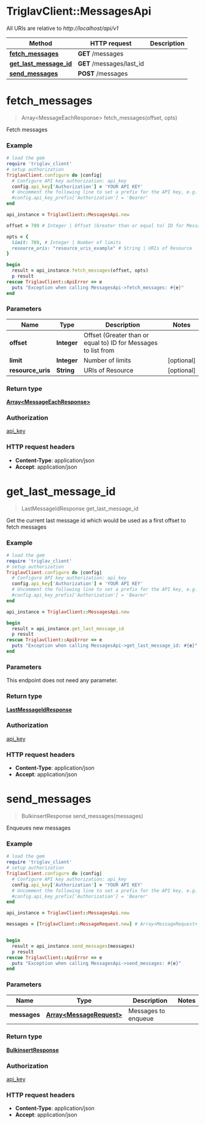 # TriglavClient::MessagesApi

All URIs are relative to *http://localhost/api/v1*

Method | HTTP request | Description
------------- | ------------- | -------------
[**fetch_messages**](MessagesApi.md#fetch_messages) | **GET** /messages | 
[**get_last_message_id**](MessagesApi.md#get_last_message_id) | **GET** /messages/last_id | 
[**send_messages**](MessagesApi.md#send_messages) | **POST** /messages | 


# **fetch_messages**
> Array&lt;MessageEachResponse&gt; fetch_messages(offset, opts)



Fetch messages

### Example
```ruby
# load the gem
require 'triglav_client'
# setup authorization
TriglavClient.configure do |config|
  # Configure API key authorization: api_key
  config.api_key['Authorization'] = 'YOUR API KEY'
  # Uncomment the following line to set a prefix for the API key, e.g. 'Bearer' (defaults to nil)
  #config.api_key_prefix['Authorization'] = 'Bearer'
end

api_instance = TriglavClient::MessagesApi.new

offset = 789 # Integer | Offset (Greater than or equal to) ID for Messages to list from

opts = { 
  limit: 789, # Integer | Number of limits
  resource_uris: "resource_uris_example" # String | URIs of Resource
}

begin
  result = api_instance.fetch_messages(offset, opts)
  p result
rescue TriglavClient::ApiError => e
  puts "Exception when calling MessagesApi->fetch_messages: #{e}"
end
```

### Parameters

Name | Type | Description  | Notes
------------- | ------------- | ------------- | -------------
 **offset** | **Integer**| Offset (Greater than or equal to) ID for Messages to list from | 
 **limit** | **Integer**| Number of limits | [optional] 
 **resource_uris** | **String**| URIs of Resource | [optional] 

### Return type

[**Array&lt;MessageEachResponse&gt;**](MessageEachResponse.md)

### Authorization

[api_key](../README.md#api_key)

### HTTP request headers

 - **Content-Type**: application/json
 - **Accept**: application/json



# **get_last_message_id**
> LastMessageIdResponse get_last_message_id



Get the current last message id which would be used as a first offset to fetch messages

### Example
```ruby
# load the gem
require 'triglav_client'
# setup authorization
TriglavClient.configure do |config|
  # Configure API key authorization: api_key
  config.api_key['Authorization'] = 'YOUR API KEY'
  # Uncomment the following line to set a prefix for the API key, e.g. 'Bearer' (defaults to nil)
  #config.api_key_prefix['Authorization'] = 'Bearer'
end

api_instance = TriglavClient::MessagesApi.new

begin
  result = api_instance.get_last_message_id
  p result
rescue TriglavClient::ApiError => e
  puts "Exception when calling MessagesApi->get_last_message_id: #{e}"
end
```

### Parameters
This endpoint does not need any parameter.

### Return type

[**LastMessageIdResponse**](LastMessageIdResponse.md)

### Authorization

[api_key](../README.md#api_key)

### HTTP request headers

 - **Content-Type**: application/json
 - **Accept**: application/json



# **send_messages**
> BulkinsertResponse send_messages(messages)



Enqueues new messages

### Example
```ruby
# load the gem
require 'triglav_client'
# setup authorization
TriglavClient.configure do |config|
  # Configure API key authorization: api_key
  config.api_key['Authorization'] = 'YOUR API KEY'
  # Uncomment the following line to set a prefix for the API key, e.g. 'Bearer' (defaults to nil)
  #config.api_key_prefix['Authorization'] = 'Bearer'
end

api_instance = TriglavClient::MessagesApi.new

messages = [TriglavClient::MessageRequest.new] # Array<MessageRequest> | Messages to enqueue


begin
  result = api_instance.send_messages(messages)
  p result
rescue TriglavClient::ApiError => e
  puts "Exception when calling MessagesApi->send_messages: #{e}"
end
```

### Parameters

Name | Type | Description  | Notes
------------- | ------------- | ------------- | -------------
 **messages** | [**Array&lt;MessageRequest&gt;**](MessageRequest.md)| Messages to enqueue | 

### Return type

[**BulkinsertResponse**](BulkinsertResponse.md)

### Authorization

[api_key](../README.md#api_key)

### HTTP request headers

 - **Content-Type**: application/json
 - **Accept**: application/json



